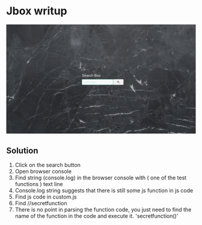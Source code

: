 <h1>Jbox writup</h1>

![This is an image](https://github.com/infosecby/InfoSecBY-CTF/blob/main/CTF%202021/Tasks/Hello/JBox/JBox.png)
 
<h2>Solution</h2>
 
1) Click on the search button 
2) Open browser console 
3) Find string (console.log) in the browser console with ( one of the test functions ) text line 
4) Сonsole.log string suggests that there is still some js function in js code 
5) Find js code in custom.js 
6) Find //secretfunction 
7) There is no point in parsing the function code, you just need to find the name of the function in the code and execute it. 'secretfunction()'


